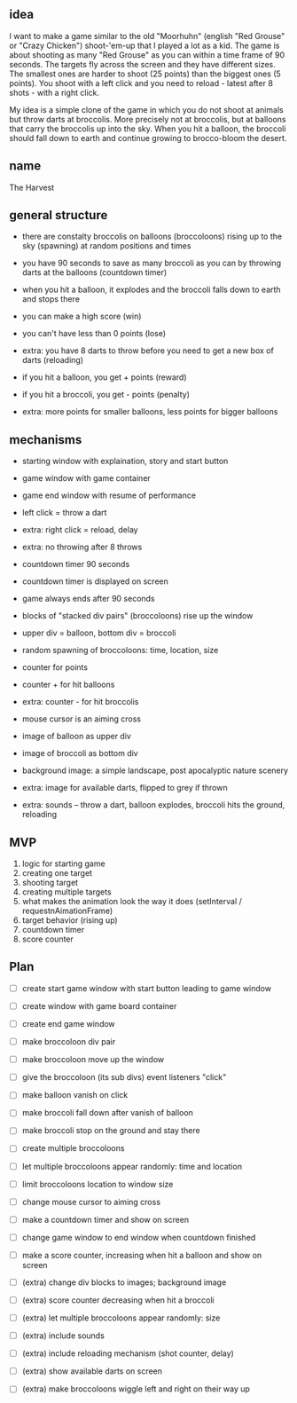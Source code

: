 
## idea
I want to make a game similar to the old "Moorhuhn" (english "Red Grouse" or "Crazy Chicken") shoot-'em-up that I played a lot as a kid. The game is about shooting as many "Red Grouse" as you can within a time frame of 90 seconds. The targets fly across the screen and they have different sizes. The smallest ones are harder to shoot (25 points) than the biggest ones (5 points). You shoot with a left click and you need to reload - latest after 8 shots - with a right click.

My idea is a simple clone of the game in which you do not shoot at animals but throw darts at broccolis. More precisely not at broccolis, but at balloons that carry the broccolis up into the sky. When you hit a balloon, the broccoli should fall down to earth and continue growing to brocco-bloom the desert.

## name
The Harvest

## general structure

- there are constalty broccolis on balloons (broccoloons) rising up to the sky (spawning) at random positions and times
- you have 90 seconds to save as many broccoli as you can by throwing darts at the balloons (countdown timer)
- when you hit a balloon, it explodes and the broccoli falls down to earth and stops there

- you can make a high score (win)
- you can't have less than 0 points (lose) 
- extra: you have 8 darts to throw before you need to get a new box of darts (reloading)

- if you hit a balloon, you get + points (reward)
- if you hit a broccoli, you get - points (penalty)
- extra: more points for smaller balloons, less points for bigger balloons

## mechanisms

- starting window with explaination, story and start button
- game window with game container
- game end window with resume of performance

- left click = throw a dart
- extra: right click = reload, delay
- extra: no throwing after 8 throws

- countdown timer 90 seconds
- countdown timer is displayed on screen
- game always ends after 90 seconds

- blocks of "stacked div pairs" (broccoloons) rise up the window
- upper div = balloon, bottom div = broccoli
- random spawning of broccoloons: time, location, size

- counter for points
- counter + for hit balloons
- extra: counter - for hit broccolis

- mouse cursor is an aiming cross
- image of balloon as upper div
- image of broccoli as bottom div
- background image: a simple landscape, post apocalyptic nature scenery
- extra: image for available darts, flipped to grey if thrown

- extra: sounds – throw a dart, balloon explodes, broccoli hits the ground, reloading

## MVP

1. logic for starting game
2. creating one target
4. shooting target
3. creating multiple targets
5. what makes the animation look the way it does (setInterval / requestnAimationFrame)
5. target behavior (rising up)
6. countdown timer
7. score counter

## Plan

- [ ] create start game window with start button leading to game window
- [ ] create window with game board container
- [ ] create end game window
- [ ] make broccoloon div pair
- [ ] make broccoloon move up the window
- [ ] give the broccoloon (its sub divs) event listeners "click"
- [ ] make balloon vanish on click
- [ ] make broccoli fall down after vanish of balloon
- [ ] make broccoli stop on the ground and stay there
- [ ] create multiple broccoloons
- [ ] let multiple broccoloons appear randomly: time and location
- [ ] limit broccoloons location to window size
- [ ] change mouse cursor to aiming cross
- [ ] make a countdown timer and show on screen
- [ ] change game window to end window when countdown finished
- [ ] make a score counter, increasing when hit a balloon and show on screen

- [ ] (extra) change div blocks to images; background image
- [ ] (extra) score counter decreasing when hit a broccoli 
- [ ] (extra) let multiple broccoloons appear randomly: size
- [ ] (extra) include sounds
- [ ] (extra) include reloading mechanism (shot counter, delay)
- [ ] (extra) show available darts on screen
- [ ] (extra) make broccoloons wiggle left and right on their way up